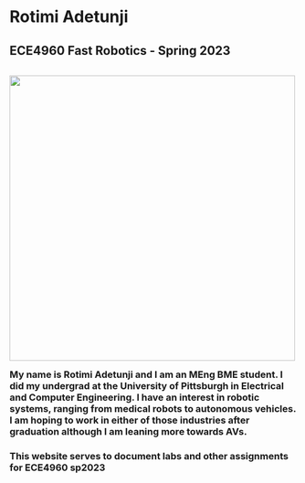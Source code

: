 # Rotimi Adetunji 
## ECE4960 Fast Robotics - Spring 2023

<div>
    <p style="float: left;"><img src=Headshot20222.jpg" width="500" ></p>
</div>

### My name is Rotimi Adetunji and I am an MEng BME student. I did my undergrad at the University of Pittsburgh in Electrical and Computer Engineering. I have an interest in robotic systems, ranging from medical robots to autonomous vehicles. I am hoping to work in either of those industries after graduation although I am leaning more towards AVs.
### This website serves to document labs and other assignments for ECE4960 sp2023

